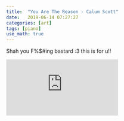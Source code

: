 ```yaml
---
title:  "You Are The Reason - Calum Scott"
date:   2019-06-14 07:27:27
categories: [art]
tags: [piano]
use_math: true
---
```


Shah you F%$#ing bastard :3 this is for u!!

<iframe max-width=100% width height =auto src="https://www.youtube.com/embed/ZwbJNzDGpjc" frameborder="0"; clipboard-write; encrypted-media; gyroscope; picture-in-picture" allowfullscreen></iframe>
